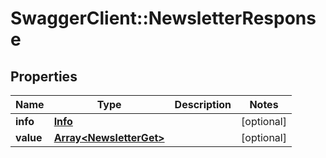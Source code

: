 # SwaggerClient::NewsletterResponse

## Properties
Name | Type | Description | Notes
------------ | ------------- | ------------- | -------------
**info** | [**Info**](Info.md) |  | [optional] 
**value** | [**Array&lt;NewsletterGet&gt;**](NewsletterGet.md) |  | [optional] 


